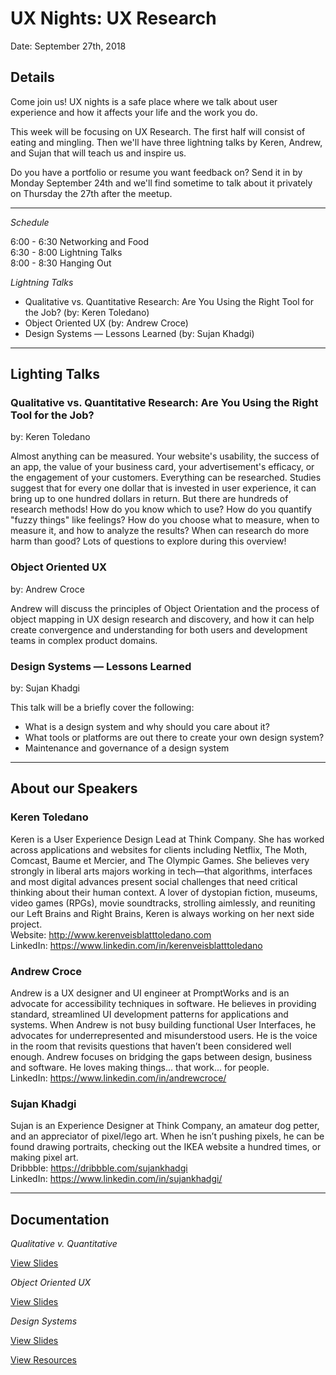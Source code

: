 # UX Nights: UX Research

Date: September 27th, 2018


## Details

Come join us! UX nights is a safe place where we talk about user experience and how it affects your life and the work you do.

This week will be focusing on UX Research. The first half will consist of eating and mingling. Then we'll have three lightning talks by Keren, Andrew, and Sujan that will teach us and inspire us.

Do you have a portfolio or resume you want feedback on? Send it in by Monday September 24th and we'll find sometime to talk about it privately on Thursday the 27th after the meetup.

- - -

*Schedule*

6:00 - 6:30 Networking and Food  
6:30 - 8:00 Lightning Talks  
8:00 - 8:30 Hanging Out 

*Lightning Talks*

- Qualitative vs. Quantitative Research: Are You Using the Right Tool for the Job? (by: Keren Toledano)
- Object Oriented UX (by: Andrew Croce)
- Design Systems — Lessons Learned (by: Sujan Khadgi)

- - -

## Lighting Talks

### Qualitative vs. Quantitative Research: Are You Using the Right Tool for the Job?
by: Keren Toledano

Almost anything can be measured. Your website's usability, the success of an app, the value of your business card, your advertisement's efficacy, or the engagement of your customers. Everything can be researched. Studies suggest that for every one dollar that is invested in user experience, it can bring up to one hundred dollars in return. But there are hundreds of research methods! How do you know which to use? How do you quantify "fuzzy things" like feelings? How do you choose what to measure, when to measure it, and how to analyze the results? When can research do more harm than good? Lots of questions to explore during this overview!

### Object Oriented UX
by: Andrew Croce

Andrew will discuss the principles of Object Orientation and the process of object mapping in UX design research and discovery, and how it can help create convergence and understanding for both users and development teams in complex product domains.

### Design Systems — Lessons Learned
by: Sujan Khadgi

This talk will be a briefly cover the following:
- What is a design system and why should you care about it?
- What tools or platforms are out there to create your own design system?
- Maintenance and governance of a design system

- - -

## About our Speakers

### Keren Toledano

Keren is a User Experience Design Lead at Think Company. She has worked across applications and websites for clients including Netflix, The Moth, Comcast, Baume et Mercier, and The Olympic Games. She believes very strongly in liberal arts majors working in tech—that algorithms, interfaces and most digital advances present social challenges that need critical thinking about their human context. A lover of dystopian fiction, museums, video games (RPGs), movie soundtracks, strolling aimlessly, and reuniting our Left Brains and Right Brains, Keren is always working on her next side project.  
Website: http://www.kerenveisblatttoledano.com  
LinkedIn: https://www.linkedin.com/in/kerenveisblatttoledano  

### Andrew Croce

Andrew is a UX designer and UI engineer at PromptWorks and is an advocate for accessibility techniques in software. He believes in providing standard, streamlined UI development patterns for applications and systems. When Andrew is not busy building functional User Interfaces, he advocates for underrepresented and misunderstood users. He is the voice in the room that revisits questions that haven’t been considered well enough. Andrew focuses on bridging the gaps between design, business and software. He loves making things... that work... for people.  
LinkedIn: https://www.linkedin.com/in/andrewcroce/ 

### Sujan Khadgi

Sujan is an Experience Designer at Think Company, an amateur dog petter, and an appreciator of pixel/lego art. When he isn’t pushing pixels, he can be found drawing portraits, checking out the IKEA website a hundred times, or making pixel art.  
Dribbble: https://dribbble.com/sujankhadgi  
LinkedIn: https://www.linkedin.com/in/sujankhadgi/  

- - -

## Documentation

*Qualitative v. Quantitative*

[View Slides](https://docs.google.com/presentation/d/1AklLXF7urbb2N_wYeTemZYWH-1dUCX9Dw7VKRWXOscI/edit#slide=id.g1bb99be56c_0_0)


*Object Oriented UX*

[View Slides](https://object-oriented-ux.firebaseapp.com/)
 

*Design Systems*

[View Slides](https://www.dropbox.com/s/g3uoz3eszagnekn/Design_Systems-Sujan_Khadgi.pdf?dl=0)

[View Resources](https://gist.github.com/luiscielak/089b6d4dd7262ce51af37f0b4b955333#file-ux-nights-design-systems-resources)




